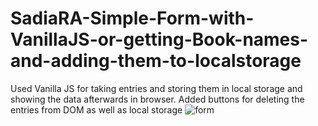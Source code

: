 # SadiaRA-Simple-Form-with-VanillaJS-or-getting-Book-names-and-adding-them-to-localstorage
Used Vanilla JS for taking entries and storing them in local storage and showing the data afterwards in browser. Added buttons for deleting the entries from DOM as well as local storage
![form](https://user-images.githubusercontent.com/67594524/95624515-49c58700-0a77-11eb-8308-685e0fbf7adf.png)
